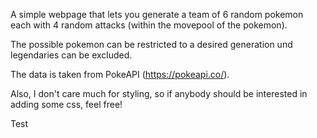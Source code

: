 A simple webpage that lets you generate a team of 6 random pokemon each with 4 random attacks (within the movepool of the pokemon).

The possible pokemon can be restricted to a desired generation und legendaries can be excluded.

The data is taken from PokeAPI (https://pokeapi.co/).

Also, I don't care much for styling, so if anybody should be interested in adding some css, feel free!

Test
